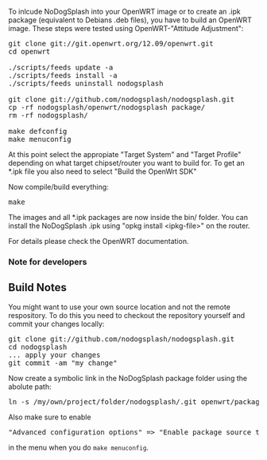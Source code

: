 To inlcude NoDogSplash into your OpenWRT image or to create
an .ipk package (equivalent to Debians .deb files),
you have to build an OpenWRT image.
These steps were tested using OpenWRT-"Attitude Adjustment":

<pre>
git clone git://git.openwrt.org/12.09/openwrt.git
cd openwrt

./scripts/feeds update -a
./scripts/feeds install -a
./scripts/feeds uninstall nodogsplash

git clone git://github.com/nodogsplash/nodogsplash.git
cp -rf nodogsplash/openwrt/nodogsplash package/
rm -rf nodogsplash/

make defconfig
make menuconfig
</pre>

At this point select the appropiate "Target System" and "Target Profile"
depending on what target chipset/router you want to build for.
To get an *.ipk file you also need to select "Build the OpenWrt SDK"

Now compile/build everything:

<pre>
make
</pre>

The images and all *.ipk packages are now inside the bin/ folder.
You can install the NoDogSplash .ipk using "opkg install &lt;ipkg-file&gt;" on the router.

For details please check the OpenWRT documentation.

### Note for developers

## Build Notes

You might want to use your own source location and not the remote respository.
To do this you need to checkout the repository yourself and commit your changes locally:

<pre>
git clone git://github.com/nodogsplash/nodogsplash.git
cd nodogsplash
... apply your changes
git commit -am "my change"
</pre>

Now create a symbolic link in the NoDogSplash package folder using the abolute path:

<pre>
ln -s /my/own/project/folder/nodogsplash/.git openwrt/package/nodogsplash/git-src
</pre>

Also make sure to enable

<pre>
"Advanced configuration options" => "Enable package source tree override"
</pre>

in the menu when you do `make menuconfig`.
